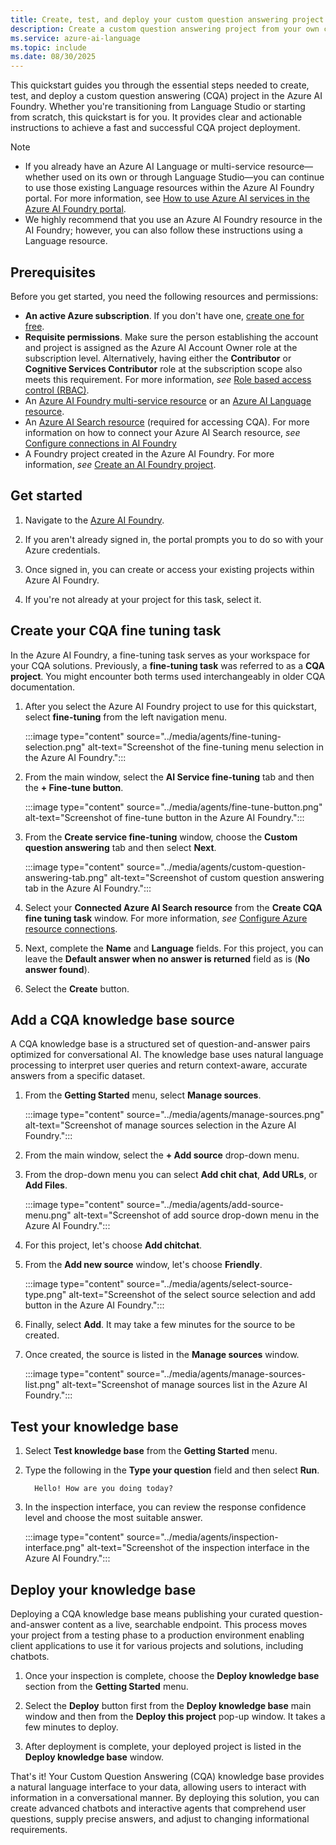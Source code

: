 ```yaml
---
title: Create, test, and deploy your custom question answering project in Azure AI Foundry
description: Create a custom question answering project from your own content, such as FAQs or product manuals. This article includes an example of creating a custom question answering project from a simple FAQ webpage, to answer questions.
ms.service: azure-ai-language
ms.topic: include
ms.date: 08/30/2025
---
```


This quickstart guides you through the essential steps needed to create, test, and deploy a custom question answering (CQA) project in the Azure AI Foundry. Whether you're transitioning from Language Studio or starting from scratch, this quickstart is for you. It provides clear and actionable instructions to achieve a fast and successful CQA project deployment.

> [!NOTE]
>
> * If you already have an Azure AI Language or multi-service resource—whether used on its own or through Language Studio—you can continue to use those existing Language resources within the Azure AI Foundry portal. For more information, see [How to use Azure AI services in the Azure AI Foundry portal](../../../../ai-services/connect-services-ai-foundry-portal.md).
> * We highly recommend that you use an Azure AI Foundry resource in the AI Foundry; however, you can also follow these instructions using a Language resource.
>

## Prerequisites

Before you get started, you need the following resources and permissions:

* **An active Azure subscription**. If you don't have one, [create one for free](https://azure.microsoft.com/free/cognitive-services).
* **Requisite permissions**. Make sure the person establishing the account and project is assigned as the Azure AI Account Owner role at the subscription level. Alternatively, having either the **Contributor** or **Cognitive Services Contributor** role at the subscription scope also meets this requirement. For more information, *see* [Role based access control (RBAC)](../../../openai/how-to/role-based-access-control.md#cognitive-services-contributor).
*   An [Azure AI Foundry multi-service resource](../../../multi-service-resource.md) or an [Azure AI Language resource](https://portal.azure.com/?Microsoft_Azure_PIMCommon=true#create/Microsoft.CognitiveServicesTextAnalytics).
*   An [Azure AI Search resource](https://portal.azure.com/?Microsoft_Azure_PIMCommon=true#create/Microsoft.Search) (required for accessing CQA). For more information on how to connect your Azure AI Search resource, *see* [Configure connections in AI Foundry](../../conversational-language-understanding/how-to/configure-azure-resources.md#step-2-configure-connections-in-ai-foundry)
* A Foundry project created in the Azure AI Foundry. For more information, *see* [Create an AI Foundry project](/azure/ai-foundry/how-to/create-projects).

## Get started

1. Navigate to the [Azure AI Foundry](https://ai.azure.com/).

1. If you aren't already signed in, the portal prompts you to do so with your Azure credentials.

1. Once signed in, you can create or access your existing projects within Azure AI Foundry.

1. If you're not already at your project for this task, select it.

## Create your CQA fine tuning task

In the Azure AI Foundry, a fine-tuning task serves as your workspace for your CQA solutions. Previously, a **fine-tuning task** was referred to as a **CQA project**. You might encounter both terms used interchangeably in older CQA documentation.

1. After you select the Azure AI Foundry project to use for this quickstart, select **fine-tuning** from the left navigation menu.

     :::image type="content" source="../media/agents/fine-tuning-selection.png" alt-text="Screenshot of the fine-tuning menu selection in the Azure AI Foundry.":::

1. From the main window, select the **AI Service fine-tuning** tab and then the **+ Fine-tune button**.

     :::image type="content" source="../media/agents/fine-tune-button.png" alt-text="Screenshot of fine-tune button in the Azure AI Foundry.":::

1. From the **Create service fine-tuning** window, choose the **Custom question answering** tab and then select **Next**.

     :::image type="content" source="../media/agents/custom-question-answering-tab.png" alt-text="Screenshot of custom question answering tab in the Azure AI Foundry.":::

1. Select your **Connected Azure AI Search resource** from the **Create CQA fine tuning task** window. For more information, *see* [Configure Azure resource connections](../../conversational-language-understanding/how-to/configure-azure-resources.md#step-2-configure-connections-in-ai-foundry).

1. Next, complete the **Name** and **Language** fields. For this project, you can leave the **Default answer when no answer is returned** field as is (**No answer found**).

1. Select the **Create** button.

## Add a CQA knowledge base source

A CQA knowledge base is a structured set of question-and-answer pairs optimized for conversational AI. The knowledge base uses natural language processing to interpret user queries and return context-aware, accurate answers from a specific dataset.

1. From the **Getting Started** menu, select **Manage sources**.

     :::image type="content" source="../media/agents/manage-sources.png" alt-text="Screenshot of manage sources selection in the Azure AI Foundry.":::

1. From the main window, select the **+ Add source** drop-down menu.

1. From the drop-down menu you can select **Add chit chat**, **Add URLs**, or **Add Files**.

     :::image type="content" source="../media/agents/add-source-menu.png" alt-text="Screenshot of add source drop-down menu in the Azure AI Foundry.":::

1. For this project, let's choose **Add chitchat**.

1. From the **Add new source** window, let's choose **Friendly**.

     :::image type="content" source="../media/agents/select-source-type.png" alt-text="Screenshot of the select source selection and add button in the Azure AI Foundry.":::

1. Finally, select **Add**. It may take a few minutes for the source to be created.

1. Once created, the source is listed in the **Manage sources** window.

     :::image type="content" source="../media/agents/manage-sources-list.png" alt-text="Screenshot of manage sources list in the Azure AI Foundry.":::

## Test your knowledge base

1. Select **Test knowledge base** from the **Getting Started** menu.

1. Type the following in the **Type your question** field and then select **Run**.

     ```text
       Hello! How are you doing today?

     ```

1. In the inspection interface, you can review the response confidence level and choose the most suitable answer.

    :::image type="content" source="../media/agents/inspection-interface.png" alt-text="Screenshot of the inspection interface in the Azure AI Foundry.":::


## Deploy your knowledge base

Deploying a CQA knowledge base means publishing your curated question-and-answer content as a live, searchable endpoint. This process moves your project from a testing phase to a production environment enabling client applications to use it for various projects and solutions, including chatbots.

1. Once your inspection is complete, choose the **Deploy knowledge base** section from the **Getting Started** menu.

1. Select the **Deploy** button first from the **Deploy knowledge base** main window and then from the **Deploy this project** pop-up window. It takes a few minutes to deploy.

1. After deployment is complete, your deployed project is listed in the **Deploy knowledge base** window.

That's it! Your Custom Question Answering (CQA) knowledge base provides a natural language interface to your data, allowing users to interact with information in a conversational manner. By deploying this solution, you can create advanced chatbots and interactive agents that comprehend user questions, supply precise answers, and adjust to changing informational requirements.





